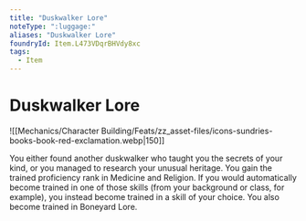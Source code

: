 ```yaml
---
title: "Duskwalker Lore"
noteType: ":luggage:"
aliases: "Duskwalker Lore"
foundryId: Item.L473VDqrBHVdy8xc
tags:
  - Item
---
```


# Duskwalker Lore
![[Mechanics/Character Building/Feats/zz_asset-files/icons-sundries-books-book-red-exclamation.webp|150]]

You either found another duskwalker who taught you the secrets of your kind, or you managed to research your unusual heritage. You gain the trained proficiency rank in Medicine and Religion. If you would automatically become trained in one of those skills (from your background or class, for example), you instead become trained in a skill of your choice. You also become trained in Boneyard Lore.
